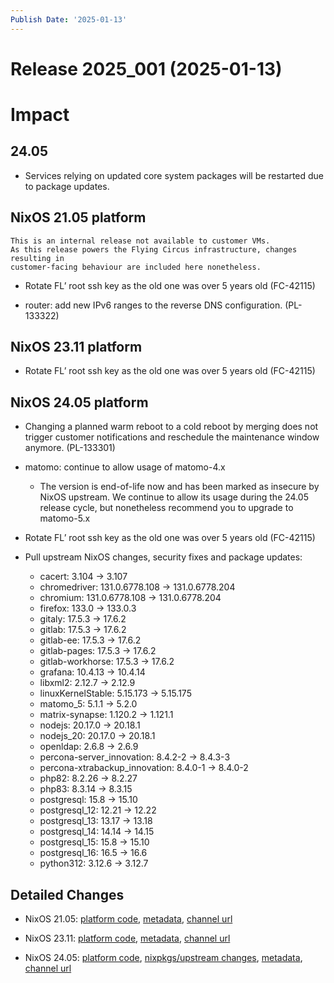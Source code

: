 ```yaml
---
Publish Date: '2025-01-13'
---
```



# Release 2025_001 (2025-01-13)

# Impact

## 24.05

- Services relying on updated core system packages will be restarted due to package updates.


## NixOS 21.05 platform

```{note}
This is an internal release not available to customer VMs.
As this release powers the Flying Circus infrastructure, changes resulting in
customer-facing behaviour are included here nonetheless.
```

- Rotate FL’ root ssh key as the old one was over 5 years old (FC-42115)

- router: add new IPv6 ranges to the reverse DNS
  configuration. (PL-133322)


## NixOS 23.11 platform

- Rotate FL’ root ssh key as the old one was over 5 years old (FC-42115)


## NixOS 24.05 platform

- Changing a planned warm reboot to a cold reboot by merging does not trigger customer notifications and reschedule the maintenance window anymore. (PL-133301)

- matomo: continue to allow usage of matomo-4.x
  - The version is end-of-life now and has been marked as insecure by NixOS upstream. We continue to allow its usage during the 24.05 release cycle, but nonetheless recommend you to upgrade to matomo-5.x

- Rotate FL’ root ssh key as the old one was over 5 years old (FC-42115)

- Pull upstream NixOS changes, security fixes and package updates:
    - cacert: 3.104 -> 3.107
    - chromedriver: 131.0.6778.108 -> 131.0.6778.204
    - chromium: 131.0.6778.108 -> 131.0.6778.204
    - firefox: 133.0 -> 133.0.3
    - gitaly: 17.5.3 -> 17.6.2
    - gitlab: 17.5.3 -> 17.6.2
    - gitlab-ee: 17.5.3 -> 17.6.2
    - gitlab-pages: 17.5.3 -> 17.6.2
    - gitlab-workhorse: 17.5.3 -> 17.6.2
    - grafana: 10.4.13 -> 10.4.14
    - libxml2: 2.12.7 -> 2.12.9
    - linuxKernelStable: 5.15.173 -> 5.15.175
    - matomo_5: 5.1.1 -> 5.2.0
    - matrix-synapse: 1.120.2 -> 1.121.1
    - nodejs: 20.17.0 -> 20.18.1
    - nodejs_20: 20.17.0 -> 20.18.1
    - openldap: 2.6.8 -> 2.6.9
    - percona-server_innovation: 8.4.2-2 -> 8.4.3-3
    - percona-xtrabackup_innovation: 8.4.0-1 -> 8.4.0-2
    - php82: 8.2.26 -> 8.2.27
    - php83: 8.3.14 -> 8.3.15
    - postgresql: 15.8 -> 15.10
    - postgresql_12: 12.21 -> 12.22
    - postgresql_13: 13.17 -> 13.18
    - postgresql_14: 14.14 -> 14.15
    - postgresql_15: 15.8 -> 15.10
    - postgresql_16: 16.5 -> 16.6
    - python312: 3.12.6 -> 3.12.7


## Detailed Changes

- NixOS 21.05: [platform code](https://github.com/flyingcircusio/fc-nixos/compare/0b544610b7d6804996f35e67719aecb417b902f9...f4d1983f2a2f2fc372ed590280eb00e860307ddb), [metadata](https://my.flyingcircus.io/releases/metadata/fc-21.05-production/2025_001), [channel url](https://hydra.flyingcircus.io/build/4327451/download/1/nixexprs.tar.xz)

- NixOS 23.11: [platform code](https://github.com/flyingcircusio/fc-nixos/compare/f20b923200bc4f769938fa2e391c61d4d44058b2...84077003f93175ed9ce00b31e6bcee03708b09b4), [metadata](https://my.flyingcircus.io/releases/metadata/fc-23.11-production/2025_001), [channel url](https://hydra.flyingcircus.io/build/4327518/download/1/nixexprs.tar.xz)

- NixOS 24.05: [platform code](https://github.com/flyingcircusio/fc-nixos/compare/889d76f215100db2360814218feb1c8a3e1514b1...8f8f90fd1615ef0cb660a65adc58e9edcbc48d70), [nixpkgs/upstream changes](https://github.com/flyingcircusio/nixpkgs/compare/ebcc9ab51d9d5495508eb5c520eb188aecd7f799...9c9d7506c8f0883338ed9737dd8c886c64768ad2), [metadata](https://my.flyingcircus.io/releases/metadata/fc-24.05-production/2025_001), [channel url](https://hydra.flyingcircus.io/build/4326599/download/1/nixexprs.tar.xz)


